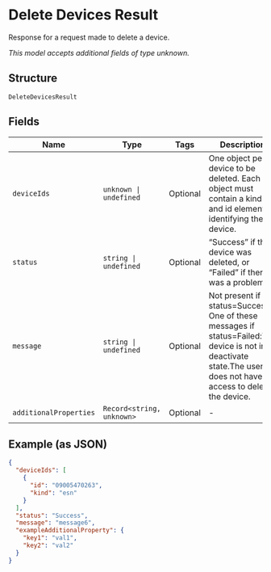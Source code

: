 
# Delete Devices Result

Response for a request made to delete a device.

*This model accepts additional fields of type unknown.*

## Structure

`DeleteDevicesResult`

## Fields

| Name | Type | Tags | Description |
|  --- | --- | --- | --- |
| `deviceIds` | `unknown \| undefined` | Optional | One object per device to be deleted. Each object must contain a kind and id element identifying the device. |
| `status` | `string \| undefined` | Optional | “Success” if the device was deleted, or “Failed” if there was a problem. |
| `message` | `string \| undefined` | Optional | Not present if status=Success. One of these messages if status=Failed:The device is not in deactivate state.The user does not have access to delete the device. |
| `additionalProperties` | `Record<string, unknown>` | Optional | - |

## Example (as JSON)

```json
{
  "deviceIds": [
    {
      "id": "09005470263",
      "kind": "esn"
    }
  ],
  "status": "Success",
  "message": "message6",
  "exampleAdditionalProperty": {
    "key1": "val1",
    "key2": "val2"
  }
}
```

